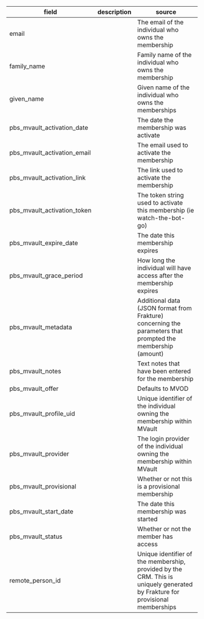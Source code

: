 |field|description|source|
|---|---|---|
|email||The email of the individual who owns the membership|
|family_name||Family name of the individual who owns the membership|
|given_name||Given name of the individual who owns the memberships|
|pbs_mvault_activation_date||The date the membership was activate|
|pbs_mvault_activation_email||The email used to activate the membership|
|pbs_mvault_activation_link||The link used to activate the membership|
|pbs_mvault_activation_token||The token string used to activate this membership (ie watch-the-bot-go)|
|pbs_mvault_expire_date||The date this membership expires|
|pbs_mvault_grace_period||How long the individual will have access after the membership expires|
|pbs_mvault_metadata||Additional data (JSON format from Frakture) concerning the parameters that prompted the membership (amount)|
|pbs_mvault_notes||Text notes that have been entered for the membership|
|pbs_mvault_offer||Defaults to MVOD|
|pbs_mvault_profile_uid||Unique identifier of the individual owning the membership within MVault|
|pbs_mvault_provider||The login provider of the individual owning the membership within MVault|
|pbs_mvault_provisional||Whether or not this is a provisional membership|
|pbs_mvault_start_date||The date this membership was started|
|pbs_mvault_status||Whether or not the member has access|
|remote_person_id||Unique identifier of the membership, provided by the CRM. This is uniquely generated by Frakture for provisional memberships|
